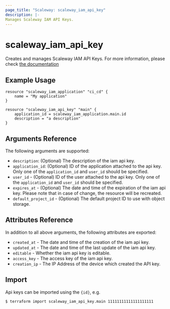 ```yaml
---
page_title: "Scaleway: scaleway_iam_api_key"
description: |-
Manages Scaleway IAM API Keys.
---
```


# scaleway_iam_api_key

Creates and manages Scaleway IAM API Keys. For more information, please check [the documentation](https://developers.scaleway.com/en/products/iam/api/v1alpha1/#api-keys-3665ae)

## Example Usage

```hcl
resource "scaleway_iam_application" "ci_cd" {
    name = "My application"
}

resource "scaleway_iam_api_key" "main" {
    application_id = scaleway_iam_application.main.id
    description = "a description"
}
```

## Arguments Reference

The following arguments are supported:

- `description`: (Optional) The description of the iam api key.
- `application_id`: (Optional) ID of the application attached to the api key.
  Only one of the `application_id` and `user_id` should be specified.
- `user_id` - (Optional) ID of the user attached to the api key.
  Only one of the `application_id` and `user_id` should be specified.
- `expires_at` - (Optional) The date and time of the expiration of the iam api key. Please note that in case of change, the resource will be recreated.
- `default_project_id` - (Optional) The default project ID to use with object storage.

## Attributes Reference

In addition to all above arguments, the following attributes are exported:

- `created_at` - The date and time of the creation of the iam api key.
- `updated_at` - The date and time of the last update of the iam api key.
- `editable` - Whether the iam api key is editable.
- `access_key` - The access key of the iam api key.
- `creation_ip` - The IP Address of the device which created the API key.

## Import

Api keys can be imported using the `{id}`, e.g.

```bash
$ terraform import scaleway_iam_api_key.main 11111111111111111111
```
